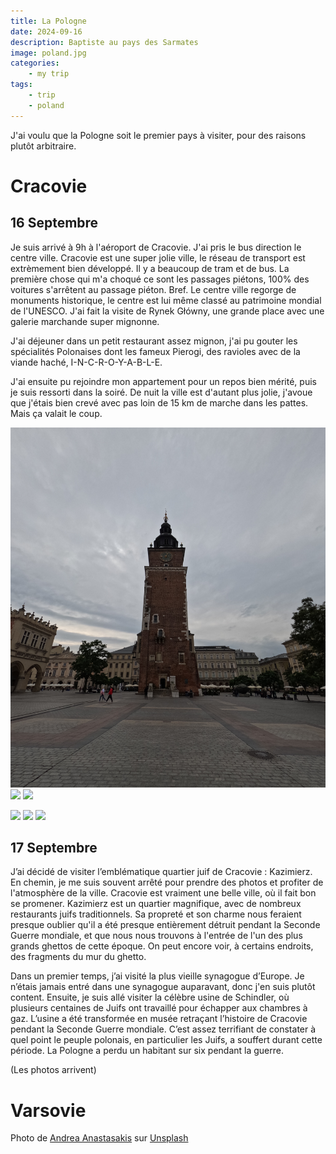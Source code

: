 ```yaml
---
title: La Pologne
date: 2024-09-16
description: Baptiste au pays des Sarmates 
image: poland.jpg
categories:
    - my trip
tags: 
    - trip
    - poland
---
```


J'ai voulu que la Pologne soit le premier pays à visiter, pour des raisons plutôt arbitraire. 

# Cracovie

## 16 Septembre

Je suis arrivé à 9h à l'aéroport de Cracovie. J'ai pris le bus direction le centre ville. Cracovie est une super jolie ville, le réseau de transport est extrèmement bien développé. Il y a beaucoup de tram et de bus. La première chose qui m'a choqué ce sont les passages piétons, 100% des voitures s'arrêtent au passage piéton. Bref. Le centre ville regorge de monuments historique, le centre est lui même classé au patrimoine mondial de l'UNESCO. J'ai fait la visite de Rynek Główny, une grande place avec une galerie marchande super mignonne.

J'ai déjeuner dans un petit restaurant assez mignon, j'ai pu gouter les spécialités Polonaises dont les fameux Pierogi, des ravioles avec de la viande haché, I-N-C-R-O-Y-A-B-L-E.

J'ai ensuite pu rejoindre mon appartement pour un repos bien mérité, puis je suis ressorti dans la soiré. De nuit la ville est d'autant plus jolie, j'avoue que j'étais bien crevé avec pas loin de 15 km de marche dans les pattes. Mais ça valait le coup.

![](krakow_tower.JPG) ![](krakow_university.JPG) ![](krakow_horse.JPG) 

![](krakow_pierogi.jpg) ![](krakow_bynight.jpg) ![](krakow_parc.JPG) 

## 17 Septembre

J’ai décidé de visiter l’emblématique quartier juif de Cracovie : Kazimierz. En chemin, je me suis souvent arrêté pour prendre des photos et profiter de l'atmosphère de la ville. Cracovie est vraiment une belle ville, où il fait bon se promener. Kazimierz est un quartier magnifique, avec de nombreux restaurants juifs traditionnels. Sa propreté et son charme nous feraient presque oublier qu'il a été presque entièrement détruit pendant la Seconde Guerre mondiale, et que nous nous trouvons à l'entrée de l'un des plus grands ghettos de cette époque. On peut encore voir, à certains endroits, des fragments du mur du ghetto.

Dans un premier temps, j’ai visité la plus vieille synagogue d’Europe. Je n’étais jamais entré dans une synagogue auparavant, donc j'en suis plutôt content. Ensuite, je suis allé visiter la célèbre usine de Schindler, où plusieurs centaines de Juifs ont travaillé pour échapper aux chambres à gaz. L’usine a été transformée en musée retraçant l’histoire de Cracovie pendant la Seconde Guerre mondiale. C’est assez terrifiant de constater à quel point le peuple polonais, en particulier les Juifs, a souffert durant cette période. La Pologne a perdu un habitant sur six pendant la guerre.

(Les photos arrivent)




# Varsovie


Photo de <a href="https://unsplash.com/fr/@destinationeu?utm_content=creditCopyText&utm_medium=referral&utm_source=unsplash">Andrea Anastasakis</a> sur <a href="https://unsplash.com/fr/photos/statue-dune-personne-devant-des-batiments-bruns-GZmxOByPubM?utm_content=creditCopyText&utm_medium=referral&utm_source=unsplash">Unsplash</a>
  